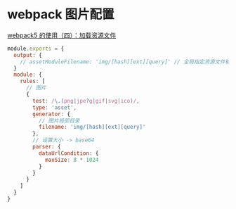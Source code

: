 # webpack 图片配置

[webpack5 的使用（四）：加载资源文件](https://juejin.cn/post/6970333716040122381)

```js
module.exports = {
  output: {
    // assetModuleFilename: 'img/[hash][ext][query]' // 全局指定资源文件输出位置
  }
  module: {
    rules: [
      // 图片
      {
        test: /\.(png|jpe?g|gif|svg|ico)/,
        type: 'asset',
        generator: {
          // 图片局部目录
          filename: 'img/[hash][ext][query]'
        },
        // 设置大小 -> base64
        parser: {
          dataUrlCondition: {
            maxSize: 8 * 1024
          }
        }
      }
    ]
  }
}

```
